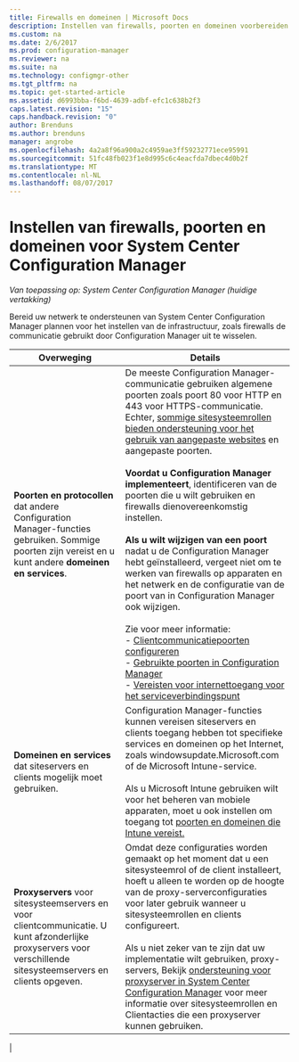 ```yaml
---
title: Firewalls en domeinen | Microsoft Docs
description: Instellen van firewalls, poorten en domeinen voorbereiden voor System Center Configuration Manager-communicatie.
ms.custom: na
ms.date: 2/6/2017
ms.prod: configuration-manager
ms.reviewer: na
ms.suite: na
ms.technology: configmgr-other
ms.tgt_pltfrm: na
ms.topic: get-started-article
ms.assetid: d6993bba-f6bd-4639-adbf-efc1c638b2f3
caps.latest.revision: "15"
caps.handback.revision: "0"
author: Brenduns
ms.author: brenduns
manager: angrobe
ms.openlocfilehash: 4a2a8f96a900a2c4959ae3ff59232771ece95991
ms.sourcegitcommit: 51fc48fb023f1e8d995c6c4eacfda7dbec4d0b2f
ms.translationtype: MT
ms.contentlocale: nl-NL
ms.lasthandoff: 08/07/2017
---
```

# <a name="set-up-firewalls-ports-and-domains-for-system-center-configuration-manager"></a>Instellen van firewalls, poorten en domeinen voor System Center Configuration Manager

*Van toepassing op: System Center Configuration Manager (huidige vertakking)*

Bereid uw netwerk te ondersteunen van System Center Configuration Manager plannen voor het instellen van de infrastructuur, zoals firewalls de communicatie gebruikt door Configuration Manager uit te wisselen.  

|Overweging|Details|  
|-------------------|-------------|  
|**Poorten en protocollen** dat andere Configuration Manager-functies gebruiken. Sommige poorten zijn vereist en u kunt andere **domeinen en services**.|De meeste Configuration Manager-communicatie gebruiken algemene poorten zoals poort 80 voor HTTP en 443 voor HTTPS-communicatie. Echter, [sommige sitesysteemrollen bieden ondersteuning voor het gebruik van aangepaste websites](/sccm/core/plan-design/network/websites-for-site-system-servers) en aangepaste poorten.<br /><br /> **Voordat u Configuration Manager implementeert**, identificeren van de poorten die u wilt gebruiken en firewalls dienovereenkomstig instellen.<br /><br /> **Als u wilt wijzigen van een poort** nadat u de Configuration Manager hebt geïnstalleerd, vergeet niet om te werken van firewalls op apparaten en het netwerk en de configuratie van de poort van in Configuration Manager ook wijzigen.<br /><br /> Zie voor meer informatie: </br>- [Clientcommunicatiepoorten configureren](../../../core/clients/deploy/configure-client-communication-ports.md) </br>- [Gebruikte poorten in Configuration Manager](../../../core/plan-design/hierarchy/ports.md) </br>- [Vereisten voor internettoegang voor het serviceverbindingspunt](/sccm/core/servers/deploy/configure/about-the-service-connection-point#bkmk_urls)|  
|**Domeinen en services** dat siteservers en clients mogelijk moet gebruiken.|Configuration Manager-functies kunnen vereisen siteservers en clients toegang hebben tot specifieke services en domeinen op het Internet, zoals windowsupdate.Microsoft.com of de Microsoft Intune-service.<br /><br /> Als u Microsoft Intune gebruiken wilt voor het beheren van mobiele apparaten, moet u ook instellen om toegang tot [poorten en domeinen die Intune vereist.](https://docs.microsoft.com/en-us/intune/get-started/network-infrastructure-requirements-for-microsoft-intune)|  
|**Proxyservers** voor sitesysteemservers en voor clientcommunicatie. U kunt afzonderlijke proxyservers voor verschillende sitesysteemservers en clients opgeven.|Omdat deze configuraties worden gemaakt op het moment dat u een sitesysteemrol of de client installeert, hoeft u alleen te worden op de hoogte van de proxy-serverconfiguraties voor later gebruik wanneer u sitesysteemrollen en clients configureert.<br /><br /> Als u niet zeker van te zijn dat uw implementatie wilt gebruiken, proxy-servers, Bekijk [ondersteuning voor proxyserver in System Center Configuration Manager](../../../core/plan-design/network/proxy-server-support.md) voor meer informatie over sitesysteemrollen en Clientacties die een proxyserver kunnen gebruiken.|   
|  
